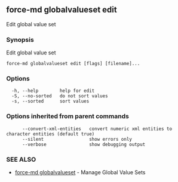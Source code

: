 ## force-md globalvalueset edit

Edit global value set

### Synopsis

Edit global value set

```
force-md globalvalueset edit [flags] [filename]...
```

### Options

```
  -h, --help        help for edit
  -S, --no-sorted   do not sort values
  -s, --sorted      sort values
```

### Options inherited from parent commands

```
      --convert-xml-entities   convert numeric xml entities to character entities (default true)
      --silent                 show errors only
      --verbose                show debugging output
```

### SEE ALSO

* [force-md globalvalueset](force-md_globalvalueset.md)	 - Manage Global Value Sets

